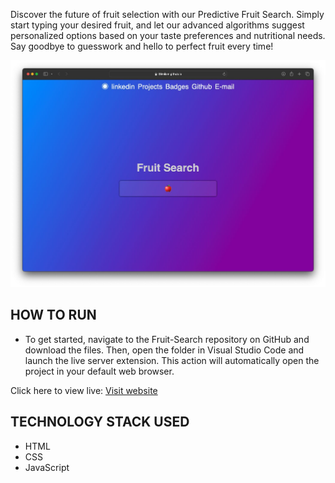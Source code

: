 Discover the future of fruit selection with our Predictive Fruit Search. Simply start typing your desired fruit, and let our advanced algorithms suggest personalized options based on your taste preferences and nutritional needs. Say goodbye to guesswork and hello to perfect fruit every time!

![fruit-search-image](./fruit-search-image.png)

HOW TO RUN 
------------------------------------
* To get started, navigate to the Fruit-Search repository on GitHub and download the files. Then, open the folder in Visual Studio Code and launch the live server extension. This action  will automatically open the project in your default web browser.

Click here to view live:
[Visit website](https://08milam.github.io/Fruit-Search/)

TECHNOLOGY STACK USED
------------------------------------
* HTML
* CSS
* JavaScript

